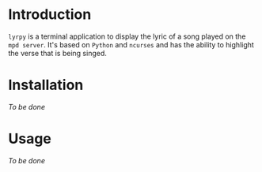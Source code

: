 # Introduction
`lyrpy` is a terminal application to display the lyric of a song played on the `mpd server`. It's based on `Python` and `ncurses` and has the ability to highlight the verse that is being singed.

# Installation
_To be done_

# Usage
_To be done_
